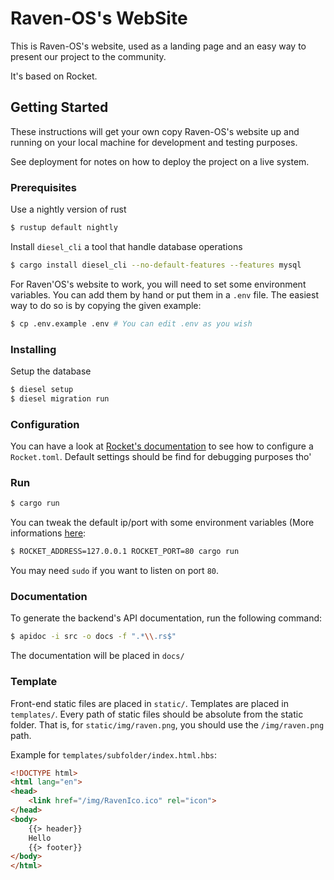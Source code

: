 # Raven-OS's WebSite

This is Raven-OS's website, used as a landing page and an easy way to present our project to the community.

It's based on Rocket.

## Getting Started

These instructions will get your own copy Raven-OS's website up and running on your local machine for development and testing purposes.

See deployment for notes on how to deploy the project on a live system.

### Prerequisites

Use a nightly version of rust
```bash
$ rustup default nightly
```

Install `diesel_cli` a tool that handle database operations
```bash
$ cargo install diesel_cli --no-default-features --features mysql
```

For Raven'OS's website to work, you will need to set some environment variables. You can add them by hand or put them in a `.env` file. The easiest way to do so is by copying the given example:

```bash
$ cp .env.example .env # You can edit .env as you wish
```

### Installing

Setup the database

```bash
$ diesel setup
$ diesel migration run
```

### Configuration

You can have a look at [Rocket's documentation](https://rocket.rs/guide/configuration/#rockettoml) to see how to configure a `Rocket.toml`. Default settings should be find for debugging purposes tho'

### Run

```bash
$ cargo run
```

You can tweak the default ip/port with some environment variables (More informations [here](https://rocket.rs/guide/configuration/#rockettoml):

```bash
$ ROCKET_ADDRESS=127.0.0.1 ROCKET_PORT=80 cargo run
```

You may need `sudo` if you want to listen on port `80`.

### Documentation

To generate the backend's API documentation, run the following command:

```bash
$ apidoc -i src -o docs -f ".*\\.rs$"
```

The documentation will be placed in `docs/`

### Template

Front-end static files are placed in `static/`. Templates are placed in `templates/`.
Every path of static files should be absolute from the static folder. That is, for `static/img/raven.png`, you should use the `/img/raven.png` path.

Example for `templates/subfolder/index.html.hbs`:
```html
<!DOCTYPE html>
<html lang="en">
<head>
    <link href="/img/RavenIco.ico" rel="icon">
</head>
<body>
    {{> header}}
    Hello
    {{> footer}}
</body>
</html>

```
